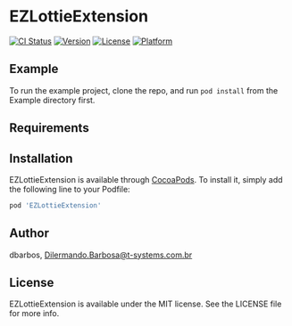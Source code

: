 # EZLottieExtension

[![CI Status](http://img.shields.io/travis/dbarbos/EZLottieExtension.svg?style=flat)](https://travis-ci.org/dbarbos/EZLottieExtension)
[![Version](https://img.shields.io/cocoapods/v/EZLottieExtension.svg?style=flat)](http://cocoapods.org/pods/EZLottieExtension)
[![License](https://img.shields.io/cocoapods/l/EZLottieExtension.svg?style=flat)](http://cocoapods.org/pods/EZLottieExtension)
[![Platform](https://img.shields.io/cocoapods/p/EZLottieExtension.svg?style=flat)](http://cocoapods.org/pods/EZLottieExtension)

## Example

To run the example project, clone the repo, and run `pod install` from the Example directory first.

## Requirements

## Installation

EZLottieExtension is available through [CocoaPods](http://cocoapods.org). To install
it, simply add the following line to your Podfile:

```ruby
pod 'EZLottieExtension'
```

## Author

dbarbos, Dilermando.Barbosa@t-systems.com.br

## License

EZLottieExtension is available under the MIT license. See the LICENSE file for more info.
